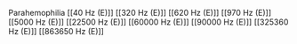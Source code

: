 Parahemophilia
[[40 Hz (E)]]
[[320 Hz (E)]]
[[620 Hz (E)]]
[[970 Hz (E)]]
[[5000 Hz (E)]]
[[22500 Hz (E)]]
[[60000 Hz (E)]]
[[90000 Hz (E)]]
[[325360 Hz (E)]]
[[863650 Hz (E)]]
